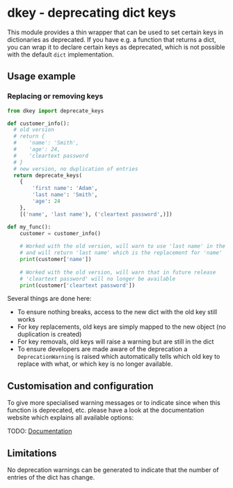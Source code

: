# dkey - deprecating dict keys

This module provides a thin wrapper that can be used to set certain keys in dictionaries as deprecated.
If you have e.g. a function that returns a dict, you can wrap it to declare certain keys as deprecated, which is not
possible with the default `dict` implementation.

## Usage example

### Replacing or removing keys

```python
from dkey import deprecate_keys

def customer_info():
  # old version
  # return {
  #    'name': 'Smith', 
  #    'age': 24, 
  #    'cleartext password
  # }
  # new version, no duplication of entries
  return deprecate_keys(
    {
        'first name': 'Adam', 
        'last name': 'Smith', 
        'age': 24
    }, 
    [('name', 'last name'), ('cleartext password',)])

def my_func():
    customer = customer_info()
    
    # Worked with the old version, will warn to use 'last name' in the future
    # and will return 'last name' which is the replacement for 'name'
    print(customer['name'])
    
    # Worked with the old version, will warn that in future release
    # 'cleartext password' will no longer be available
    print(customer['cleartext password'])
```

Several things are done here:

- To ensure nothing breaks, access to the new dict with the old key still works
- For key replacements, old keys are simply mapped to the new object (no duplication
  is created)
- For key removals, old keys will raise a warning but are still in the dict
- To ensure developers are made aware of the deprecation a `DeprecationWarning` is
  raised which automatically tells which old key to replace with what, or which
  key is no longer available.

## Customisation and configuration

To give more specialised warning messages or to indicate since when this function is deprecated, etc. please
have a look at the documentation website which explains all available options:

TODO: [Documentation](https://TODO)

## Limitations

No deprecation warnings can be generated to indicate that the number of entries of the dict has change.
